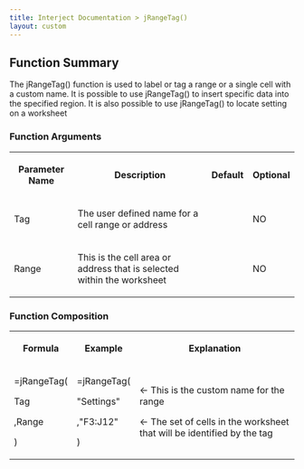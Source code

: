 ```yaml
---
title: Interject Documentation > jRangeTag()
layout: custom
---
```

##  Function Summary

The jRangeTag() function is used to label or tag a range or a single cell with
a custom name. It is possible to use jRangeTag() to insert specific data into
the specified region. It is also possible to use jRangeTag() to locate setting
on a worksheet

###  Function Arguments  
  
<table>  
<tr>  
<th>

Parameter Name

</th>  
<th>

Description

</th>  
<th>

Default

</th>  
<th>

Optional

</th> </tr>  
<tr>  
<td>

Tag

</td>  
<td>

The user defined name for a cell range or address

</td>  
<td>

  

</td>  
<td>

NO

</td> </tr>  
<tr>  
<td>

Range

</td>  
<td>

This is the cell area or address that is selected within the worksheet

</td>  
<td>

  

</td>  
<td>

NO

</td> </tr> </table>

###  Function Composition  
  
<table>  
<tr>  
<th>

Formula

</th>  
<th>

Example

</th>  
<th>

Explanation

</th> </tr>  
<tr>  
<td>

=jRangeTag(

Tag

,Range

)

</td>  
<td>

=jRangeTag(

"Settings"

,"F3:J12"

)

</td>  
<td>

  

← This is the custom name for the range

← The set of cells in the worksheet that will be identified by the tag

</td> </tr> </table>

